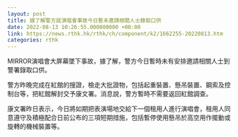```yaml
---
layout: post
title: 據了解警方就演唱會事故今日暫未邀請相關人士錄取口供
date: 2022-08-13 10:26:55.000000000 +08:00
link: https://news.rthk.hk/rthk/ch/component/k2/1662255-20220813.htm
categories: rthk
---
```


MIRROR演唱會大屏幕墜下事故，據了解，警方今日暫時未有安排邀請相關人士到警署錄取口供。

警方昨晚完成在紅館的搜證，檢走大批證物，包括起重裝置、懸吊裝置、鋼索及控制台等，把紅館解封交予康文署。消息說，警方暫時不需要返回紅館調查。

康文署昨日表示，今日將如期把表演場地交給下一個租用人進行演唱會，租用人同意遵守及積極配合日前公布的三項短期措施，包括暫停使用懸吊於高空用作擺動或旋轉的機械裝置等。
